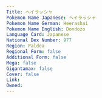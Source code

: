 ```yaml
---
﻿Title: ヘイラッシャ
Pokemon Name Japanese: ヘイラッシャ
Pokemon Name German: Heerashai
Pokemon Name English: Dondozo
Language Card: Japanese
National Dex Number: 977
Region: Paldea
Regional Form: false
Additional Form: false
Mega: false
Gigantamax: false
Cover: false
Link: 
Owned: 
---
```

